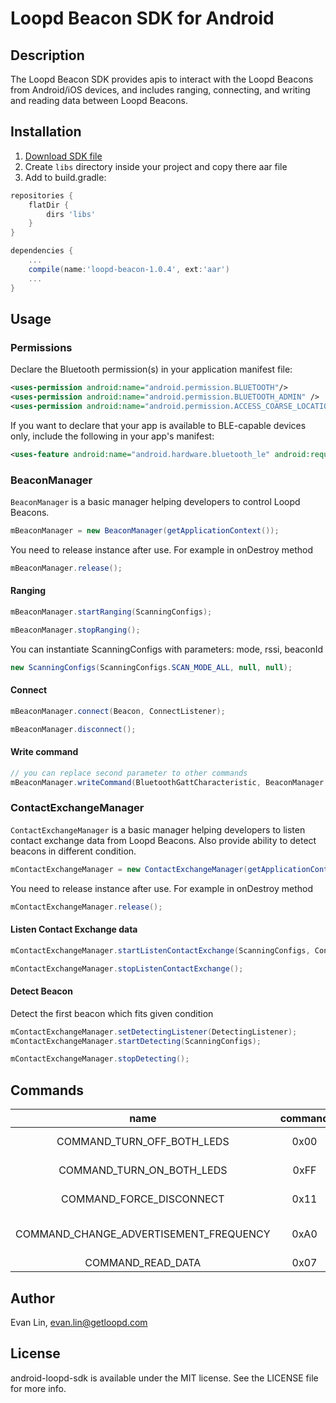 # Loopd Beacon SDK for Android

## Description
The Loopd Beacon SDK provides apis to interact with the Loopd Beacons from Android/iOS devices, and includes ranging, connecting, and writing and reading data between Loopd Beacons.

## Installation
1. [Download SDK file](https://storage.googleapis.com/android-beacon-sdk/loopd-beacon-1.0.4.aar)
2. Create `libs` directory inside your project and copy there aar file
3. Add to build.gradle:

```groovy
repositories {
    flatDir {
        dirs 'libs'
    }
}
```

```groovy
dependencies {
    ...
    compile(name:'loopd-beacon-1.0.4', ext:'aar')
    ...
}
```

## Usage
### Permissions
Declare the Bluetooth permission(s) in your application manifest file:
```xml
<uses-permission android:name="android.permission.BLUETOOTH"/>
<uses-permission android:name="android.permission.BLUETOOTH_ADMIN" />
<uses-permission android:name="android.permission.ACCESS_COARSE_LOCATION"/>
```
If you want to declare that your app is available to BLE-capable devices only, include the following in your app's manifest:
```xml
<uses-feature android:name="android.hardware.bluetooth_le" android:required="true"/>
```

### BeaconManager
`BeaconManager` is a basic manager helping developers to control Loopd Beacons.
```java
mBeaconManager = new BeaconManager(getApplicationContext());
```
You need to release instance after use. For example in onDestroy method
```java
mBeaconManager.release();
```

#### Ranging
```java
mBeaconManager.startRanging(ScanningConfigs);
```
```java
mBeaconManager.stopRanging();
```
You can instantiate ScanningConfigs with parameters: mode, rssi, beaconId
```java
new ScanningConfigs(ScanningConfigs.SCAN_MODE_ALL, null, null);
```

#### Connect
```java
mBeaconManager.connect(Beacon, ConnectListener);
```
```java
mBeaconManager.disconnect();
```

#### Write command
```java
// you can replace second parameter to other commands
mBeaconManager.writeCommand(BluetoothGattCharacteristic, BeaconManager.COMMAND_TURN_ON_BOTH_LEDS);
```

### ContactExchangeManager
`ContactExchangeManager` is a basic manager helping developers to listen contact exchange data from Loopd Beacons. Also provide ability to detect beacons in different condition.
```java
mContactExchangeManager = new ContactExchangeManager(getApplicationContext());
```
You need to release instance after use. For example in onDestroy method
```java
mContactExchangeManager.release();
```

#### Listen Contact Exchange data
```java
mContactExchangeManager.startListenContactExchange(ScanningConfigs, ContactExchangeListener);
```
```java
mContactExchangeManager.stopListenContactExchange();
```

#### Detect Beacon
Detect the first beacon which fits given condition
```java
mContactExchangeManager.setDetectingListener(DetectingListener);
mContactExchangeManager.startDetecting(ScanningConfigs);
```
```java
mContactExchangeManager.stopDetecting();
```


## Commands
|name| command | action  |
|:-------:|:-------:|:-------:|
|COMMAND_TURN_OFF_BOTH_LEDS| 0x00 | Switch off both LEDs |
|COMMAND_TURN_ON_BOTH_LEDS| 0xFF | Switch on both LEDs |
|COMMAND_FORCE_DISCONNECT| 0x11 | Disconnect Connection |
|COMMAND_CHANGE_ADVERTISEMENT_FREQUENCY| 0xA0 | Change advertisement frequency |
|COMMAND_READ_DATA| 0x07 | Read data |

## Author

Evan Lin, evan.lin@getloopd.com

## License

android-loopd-sdk is available under the MIT license. See the LICENSE file for more info.
